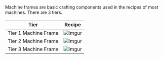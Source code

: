 Machine frames are basic crafting components used in the recipes of most machines. There are 3 tiers.

Tier | Recipe
----|----
Tier 1 Machine Frame | ![Imgur](https://cdn.discordapp.com/attachments/739536694398812230/879173402236178452/tier_1_machine_frame.png)
Tier 2 Machine Frame | ![Imgur](https://cdn.discordapp.com/attachments/739536694398812230/879173428958089216/tier_2_machine_frame.png)
Tier 3 Machine Frame | ![Imgur](https://cdn.discordapp.com/attachments/739536694398812230/879173470079053865/tier_3_machine_frame.png)
